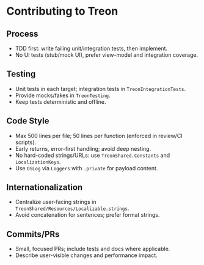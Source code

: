 # Contributing to Treon

## Process
- TDD first: write failing unit/integration tests, then implement.
- No UI tests (stub/mock UI), prefer view-model and integration coverage.

## Testing
- Unit tests in each target; integration tests in `TreonIntegrationTests`.
- Provide mocks/fakes in `TreonTesting`.
- Keep tests deterministic and offline.

## Code Style
- Max 500 lines per file; 50 lines per function (enforced in review/CI scripts).
- Early returns, error-first handling; avoid deep nesting.
- No hard-coded strings/URLs: use `TreonShared.Constants` and `LocalizationKeys`.
- Use `OSLog` via `Loggers` with `.private` for payload content.

## Internationalization
- Centralize user-facing strings in `TreonShared/Resources/Localizable.strings`.
- Avoid concatenation for sentences; prefer format strings.

## Commits/PRs
- Small, focused PRs; include tests and docs where applicable.
- Describe user-visible changes and performance impact.


